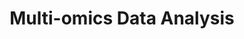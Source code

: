 ---
title: Multi-omics Data Analysis
summary: We are interest in analyzing multi-omics data to unravel the intricate relationships between genomics, transcriptomics, proteomics, and metabolomics to gain valuable insights into complex biological processes.
# tags:
#   - Demo
# date: "2016-04-27T00:00:00Z"

# Optional external URL for project (replaces project detail page).
external_link: 

image:
#   caption: Photo by Toa Heftiba on Unsplash
  focal_point: Smart
---